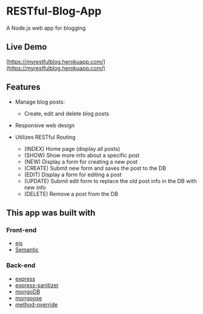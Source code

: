 # RESTful-Blog-App

A Node.js web app for blogging

## Live Demo

[https://myrestfulblog.herokuapp.com/](https://myrestfulblog.herokuapp.com/)

## Features

* Manage blog posts:

  * Create, edit and delete blog posts
  
* Responsive web design

* Utilizes RESTful Routing

  * (INDEX) Home page (display all posts)
  * (SHOW) Show more info about a specific post
  * (NEW) Display a form for creating a new post
  * (CREATE) Submit new form and saves the post to the DB
  * (EDIT) Display a form for editing a post
  * (UPDATE) Submit edit form to replace the old post info in the DB with new info
  * (DELETE) Remove a post from the DB

## This app was built with

### Front-end

* [ejs](http://ejs.co/)
* [Semantic](https://semantic-ui.com/)

### Back-end
* [express](https://expressjs.com/)
* [express-sanitizer](https://github.com/markau/express-sanitizer)
* [mongoDB](https://www.mongodb.com/)
* [mongoose](http://mongoosejs.com/)
* [method-override](https://github.com/expressjs/method-override#method-override/)
